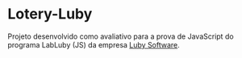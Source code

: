 # Lotery-Luby

Projeto desenvolvido como avaliativo para a prova de JavaScript do programa LabLuby (JS) da empresa [Luby Software](https://www.luby.com.br/?utm_source=google&utm_medium=cpc&utm_campaign=[Search]%20Branding%20%7C%20BR&utm_content=Luby%20Software&utm_term=luby%20software&creative=502426199963&gclid=EAIaIQobChMI9fWH2fDg8gIVxcfICh0bTw1YEAAYASAAEgLVcvD_BwE). 
